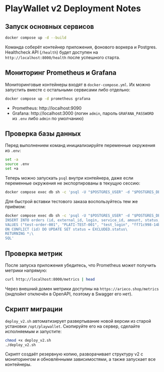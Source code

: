 # PlayWallet v2 Deployment Notes

## Запуск основных сервисов

```bash
docker compose up -d --build
```

Команда соберёт контейнер приложения, фонового воркера и Postgres. Healthcheck API (`/health`) будет доступен на `http://localhost:8000/health` после успешного старта.

## Мониторинг Prometheus и Grafana

Мониторинговые контейнеры входят в `docker-compose.yml`. Их можно запустить вместе с остальными сервисами либо отдельно:

```bash
docker compose up -d prometheus grafana
```

- Prometheus: http://localhost:9090
- Grafana: http://localhost:3000 (логин `admin`, пароль `GRAFANA_PASSWORD` из `.env` либо `admin` по умолчанию)

## Проверка базы данных

Перед выполнением команд инициализируйте переменные окружения из `.env`:

```bash
set -a
source .env
set +a
```

Теперь можно запускать `psql` внутри контейнера, даже если переменные окружения не экспортированы в текущую сессию:

```bash
docker compose exec db sh -c 'psql -U "$POSTGRES_USER" -d "$POSTGRES_DB" -c "SELECT * FROM orders LIMIT 5;"'
```

Для быстрой вставки тестового заказа воспользуйтесь тем же приёмом:

```bash
docker compose exec db sh -c 'psql -U "$POSTGRES_USER" -d "$POSTGRES_DB" <<"SQL"\
INSERT INTO orders (id, external_id, login, service_id, amount, status, created_datetime)\
VALUES ("test-order-001", "PLATI-TEST-001", "test_login", "ff71c998-14be-4e3d-8ad3-0ffc8357265b", 1.23, "created", NOW())\
ON CONFLICT (id) DO UPDATE SET status = EXCLUDED.status\
RETURNING *;\
SQL'
```

## Проверка метрик

После запуска приложения убедитесь, что Prometheus может получить метрики напрямую:

```bash
curl http://localhost:8000/metrics | head
```

Через внешний домен метрики доступны на `https://arieco.shop/metrics` (эндпойнт отключён в OpenAPI, поэтому в Swagger его нет).

## Скрипт миграции

`deploy_v2.sh` автоматизирует развертывание новой версии из старой установки `/opt/playwallet`. Скопируйте его на сервер, сделайте исполняемым и запустите:

```bash
chmod +x deploy_v2.sh
./deploy_v2.sh
```

Скрипт создаёт резервную копию, разворачивает структуру v2 с мониторингом и обновлёнными зависимостями, а также запускает все контейнеры.

